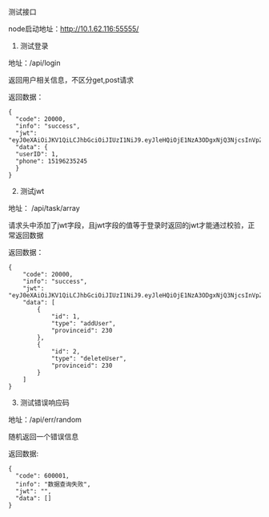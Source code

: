 测试接口

node启动地址：http://10.1.62.116:55555/

1. 测试登录

地址：/api/login

返回用户相关信息，不区分get,post请求

返回数据：

    {
      "code": 20000,
      "info": "success",
      "jwt": "eyJ0eXAiOiJKV1QiLCJhbGciOiJIUzI1NiJ9.eyJleHQiOjE1NzA3ODgxNjQ3NjcsInVpZCI6IjEiLCJpYXQiOjE1NzA3ODYzNjQ3NjcsImlwIjoiMTAuNC4wLjE0NyJ9.0oGnLppvrSCrENvWJVpD7baXr6iTwh26bWa5wGTNRNA",
      "data": {
      "userID": 1,
      "phone": 15196235245
      }
    }

2. 测试jwt

地址： /api/task/array

请求头中添加了jwt字段，且jwt字段的值等于登录时返回的jwt才能通过校验，正常返回数据

返回数据：

    {
        "code": 20000,
        "info": "success",
        "jwt": "eyJ0eXAiOiJKV1QiLCJhbGciOiJIUzI1NiJ9.eyJleHQiOjE1NzA3ODgxNjQ3NjcsInVpZCI6IjEiLCJpYXQiOjE1NzA3ODYzNjQ3NjcsImlwIjoiMTAuNC4wLjE0NyJ9.0oGnLppvrSCrENvWJVpD7baXr6iTwh26bWa5wGTNRNA",
        "data": [
            {
                "id": 1,
                "type": "addUser",
                "provinceid": 230
            },
            {
                "id": 2,
                "type": "deleteUser",
                "provinceid": 230
            }
        ]
    }



3. 测试错误响应码

地址：/api/err/random

随机返回一个错误信息

返回数据:

    {
      "code": 600001,
      "info": "数据查询失败",
      "jwt": "",
      "data": []
    }


